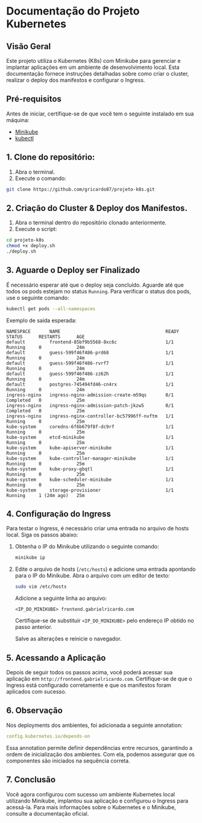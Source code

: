 # Documentação do Projeto Kubernetes

## Visão Geral

Este projeto utiliza o Kubernetes (K8s) com Minikube para gerenciar e implantar aplicações em um ambiente de desenvolvimento local. Esta documentação fornece instruções detalhadas sobre como criar o cluster, realizar o deploy dos manifestos e configurar o Ingress.

## Pré-requisitos

Antes de iniciar, certifique-se de que você tem o seguinte instalado em sua máquina:

- [Minikube](https://minikube.sigs.k8s.io/docs/start/) 
- [kubectl](https://kubernetes.io/docs/tasks/tools/install-kubectl/) 

## 1. Clone do repositório:

1. Abra o terminal.
2. Execute o comando:

```bash
git clone https://github.com/gricardo87/projeto-k8s.git
```

## 2. Criação do Cluster & Deploy dos Manifestos.

1. Abra o terminal dentro do repositório clonado anteriormente.
2. Execute o script:

```bash
cd projeto-k8s
chmod +x deploy.sh
./deploy.sh
```

## 3. Aguarde o Deploy ser Finalizado

É necessário esperar até que o deploy seja concluído. Aguarde até que todos os pods estejam no status `Running`. Para verificar o status dos pods, use o seguinte comando:

```bash
kubectl get pods --all-namespaces
```
Exemplo de saída esperada:

```
NAMESPACE       NAME                                       READY   STATUS      RESTARTS      AGE
default         frontend-85bf9b5568-8xc6c                  1/1     Running     0             24m
default         guess-599f46f486-prd68                     1/1     Running     0             24m
default         guess-599f46f486-rvrf7                     1/1     Running     0             24m
default         guess-599f46f486-zz62h                     1/1     Running     0             24m
default         postgres-745494fd46-cn4rx                  1/1     Running     0             24m
ingress-nginx   ingress-nginx-admission-create-m59qs       0/1     Completed   0             25m
ingress-nginx   ingress-nginx-admission-patch-jkzw5        0/1     Completed   0             25m
ingress-nginx   ingress-nginx-controller-bc57996ff-nvftm   1/1     Running     0             25m
kube-system     coredns-6f6b679f8f-dc9rf                   1/1     Running     0             25m
kube-system     etcd-minikube                              1/1     Running     0             25m
kube-system     kube-apiserver-minikube                    1/1     Running     0             25m
kube-system     kube-controller-manager-minikube           1/1     Running     0             25m
kube-system     kube-proxy-gbqtl                           1/1     Running     0             25m
kube-system     kube-scheduler-minikube                    1/1     Running     0             25m
kube-system     storage-provisioner                        1/1     Running     1 (24m ago)   25m
```

## 4. Configuração do Ingress

Para testar o Ingress, é necessário criar uma entrada no arquivo de hosts local. Siga os passos abaixo:

1. Obtenha o IP do Minikube utilizando o seguinte comando:

   ```bash
   minikube ip
   ```

2. Edite o arquivo de hosts (`/etc/hosts`) e adicione uma entrada apontando para o IP do Minikube. Abra o arquivo com um editor de texto:

   ```bash
   sudo vim /etc/hosts
   ```

   Adicione a seguinte linha ao arquivo:

   ```plaintext
   <IP_DO_MINIKUBE> frontend.gabrielricardo.com
   ```

   Certifique-se de substituir `<IP_DO_MINIKUBE>` pelo endereço IP obtido no passo anterior.

   Salve as alterações e reinicie o navegador.

## 5. Acessando a Aplicação

Depois de seguir todos os passos acima, você poderá acessar sua aplicação em `http://frontend.gabrielricardo.com`. Certifique-se de que o Ingress está configurado corretamente e que os manifestos foram aplicados com sucesso.

## 6. Observação

Nos deployments dos ambientes, foi adicionada a seguinte annotation:

```yaml
config.kubernetes.io/depends-on
```

Essa annotation permite definir dependências entre recursos, garantindo a ordem de inicialização dos ambientes. Com ela, podemos assegurar que os componentes são iniciados na sequência correta.

## 7. Conclusão

Você agora configurou com sucesso um ambiente Kubernetes local utilizando Minikube, implantou sua aplicação e configurou o Ingress para acessá-la. Para mais informações sobre o Kubernetes e o Minikube, consulte a documentação oficial.
